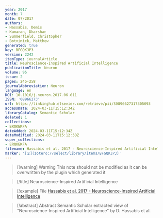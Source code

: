 ```yaml
---
year: 2017
month: 7
date: 07/2017
authors:
- Hassabis, Demis
- Kumaran, Dharshan
- Summerfield, Christopher
- Botvinick, Matthew
generated: true
key: BFGQKJP3
version: 2242
itemType: journalArticle
title: Neuroscience-Inspired Artificial Intelligence
publicationTitle: Neuron
volume: 95
issue: 2
pages: 245-258
journalAbbreviation: Neuron
language: en
DOI: 10.1016/j.neuron.2017.06.011
ISSN: '08966273'
url: https://linkinghub.elsevier.com/retrieve/pii/S0896627317305093
accessDate: 2024-03-11T15:12:34Z
libraryCatalog: Semantic Scholar
deleted: 1
collections:
- ERQKEKFA
dateAdded: 2024-03-11T15:12:34Z
dateModified: 2024-03-11T15:12:38Z
super_collections:
- ERQKEKFA
filename: Hassabis et al. 2017 - Neuroscience-Inspired Artificial Intelligence
marker: '[🇿](zotero://select/library/items/BFGQKJP3)'
---
```



 > 
 > \[!warning\] Warning
 > This note should not be modified as it can be overwritten by the plugin which generated it

 > 
 > \[!title\] Neuroscience-Inspired Artificial Intelligence

 > 
 > \[!example\] File
 > [Hassabis et al. 2017 - Neuroscience-Inspired Artificial Intelligence](Hassabis%20et%20al.%202017%20-%20Neuroscience-Inspired%20Artificial%20Intelligence.pdf)

 > 
 > \[!abstract\] Abstract
 > Semantic Scholar extracted view of "Neuroscience-Inspired Artificial Intelligence" by D. Hassabis et al.
